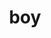 ---
layout: smileys&emotion
title: boy
emoji: boy
permalink: 👦.html
image: assets/img/3moji/boy.png
---